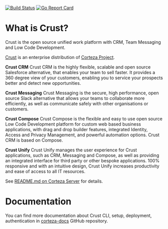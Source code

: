 [![Build Status](https://drone.crust.tech/api/badges/crusttech/crust/status.svg)](https://drone.crust.tech/crusttech/crust)
[![Go Report Card](https://goreportcard.com/badge/github.com/crusttech/crust)](https://goreportcard.com/report/github.com/crusttech/crust)

# What is Crust?

Crust is the open source unified work platform with CRM, Team Messaging and Low Code Development.

[Crust](https://www.crust.tech) is an enterprise distribution of [Corteza Project](https://github.com/cortezaproject).


**Crust CRM**
Crust CRM is the highly flexible, scalable and open source Salesforce alternative, that enables your team to sell faster. It provides a 360 degree view of your customers, enabling you to service your prospects better and detect new opportunities.

**Crust Messaging**
Crust Messaging is the secure, high performance, open source Slack alternative that allows your teams to collaborate more efficiently, as well as communicate safely with other organisations or customers.

**Crust Compose**
Crust Compose is the flexible and easy to use open source Low Code Development platform for custom web based business applications, with drag and drop builder features, integrated Identity, Access and Privacy Management, and powerful automation options. Crust CRM is based on Compose.

**Crust Unify**
Crust Unify manages the user experience for Crust applications, such as CRM, Messaging and Compose, as well as providing an integrated interface for third party or other bespoke applications. 100% responsive and with an intuitive design, Crust Unify increases productivity and ease of access to all IT resources.


See [README.md on Corteza Server](https://github.com/crusttech/crust-server/blob/master/README.md#setup) for details.

# Documentation
You can find more documentation about Crust CLI, setup, deployment, authentication 
in [corteza-docs](https://github.com/cortezaproject/corteza-docs) GitHub repository.

